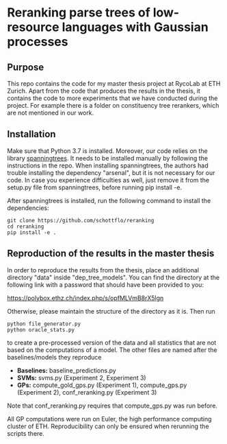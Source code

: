 # Reranking parse trees of low-resource languages with Gaussian processes

## Purpose

This repo contains the code for my master thesis project at RycoLab at ETH Zurich. Apart from the code that produces the results in the thesis,
it contains the code to more experiments that we have conducted during the project. For example there is a folder on constituency tree rerankers,
which are not mentioned in our work.

## Installation

Make sure that Python 3.7 is installed. Moreover, our code relies on the library [spanningtrees](https://github.com/rycolab/spanningtrees). It needs to be installed manually by following the instructions in the repo. When installing spanningtrees, the authors had trouble installing the dependency "arsenal", but it is not necessary for our code. In case you experience difficulties as well, just remove it from the setup.py file from spanningtrees, before running pip install -e.

After spanningtrees is installed, run the following command to install the dependencies:

```
git clone https://github.com/schottflo/reranking
cd reranking
pip install -e .
```

## Reproduction of the results in the master thesis

In order to reproduce the results from the thesis, place an additional directory "data" inside "dep_tree_models".
You can find the directory at the following link with a password that should have been provided to you:

https://polybox.ethz.ch/index.php/s/opfMLVmB8rX5lgn

Otherwise, please maintain the structure of the directory as it is. Then run

```
python file_generator.py 
python oracle_stats.py
```

to create a pre-processed version of the data and all statistics that are not based on the computations of a model.
The other files are named after the baselines/models they reproduce

* **Baselines:** baseline_predictions.py
* **SVMs:** svms.py (Experiment 2, Experiment 3)
* **GPs:** compute_gold_gps.py (Experiment 1), compute_gps.py (Experiment 2), conf_reranking.py (Experiment 3)

Note that conf_reranking.py requires that compute_gps.py was run before.

All GP computations were run on Euler, the high performance computing cluster of ETH. Reproducibility can only be ensured when rerunning the scripts there.
